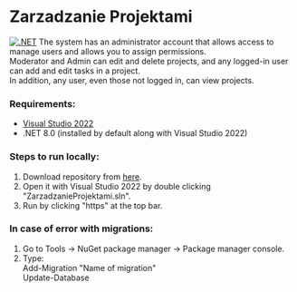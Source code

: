 # Zarzadzanie Projektami  
[![.NET](https://github.com/mikolaj-szubert/ZarzadzanieProjektami/actions/workflows/dotnet.yml/badge.svg)](https://github.com/mikolaj-szubert/ZarzadzanieProjektami/actions/workflows/dotnet.yml)
The system has an administrator account that allows access to manage users and allows you to assign permissions.  
Moderator and Admin can edit and delete projects, and any logged-in user can add and edit tasks in a project.  
In addition, any user, even those not logged in, can view projects.  

### Requirements:
- [Visual Studio 2022](https://visualstudio.microsoft.com/pl/thank-you-downloading-visual-studio/?sku=Community&channel=Release&version=VS2022&source=VSLandingPage&passive=false&cid=2030)
- .NET 8.0 (installed by default along with Visual Studio 2022)

### Steps to run locally:
1. Download repository from [here](https://github.com/mikolaj-szubert/ZarzadzanieProjektami/releases/latest).
2. Open it with Visual Studio 2022 by double clicking "ZarzadzanieProjektami.sln".
3. Run by clicking "https" at the top bar.

### In case of error with migrations:  
1. Go to Tools -> NuGet package manager -> Package manager console.
2. Type:  
Add-Migration "Name of migration"  
Update-Database  
